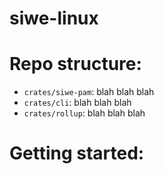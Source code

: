 # siwe-linux

# Repo structure:
- `crates/siwe-pam`: blah blah blah
- `crates/cli`: blah blah blah
- `crates/rollup`: blah blah blah

# Getting started:
